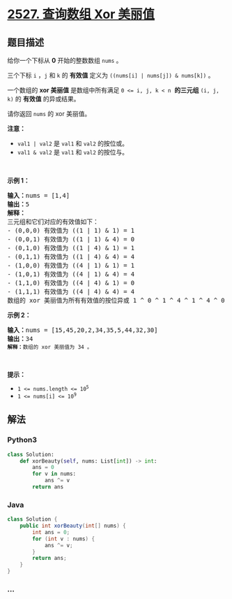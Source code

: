 # [2527. 查询数组 Xor 美丽值](https://leetcode-cn.com/problems/find-xor-beauty-of-array)

## 题目描述

<!-- 这里写题目描述 -->

<p>给你一个下标从 <strong>0</strong>&nbsp;开始的整数数组&nbsp;<code>nums</code>&nbsp;。</p>

<p>三个下标&nbsp;<code>i</code>&nbsp;，<code>j</code>&nbsp;和&nbsp;<code>k</code>&nbsp;的 <strong>有效值</strong>&nbsp;定义为&nbsp;<code>((nums[i] | nums[j]) &amp; nums[k])</code>&nbsp;。</p>

<p>一个数组的 <strong>xor 美丽值</strong>&nbsp;是数组中所有满足&nbsp;<code>0 &lt;= i, j, k &lt; n</code>&nbsp;&nbsp;<strong>的三元组</strong>&nbsp;<code>(i, j, k)</code>&nbsp;的 <strong>有效值</strong>&nbsp;的异或结果。</p>

<p>请你返回&nbsp;<code>nums</code>&nbsp;的 xor 美丽值。</p>

<p><b>注意：</b></p>

<ul>
	<li><code>val1 | val2</code>&nbsp;是&nbsp;<code>val1</code> 和&nbsp;<code>val2</code>&nbsp;的按位或。</li>
	<li><code>val1 &amp; val2</code>&nbsp;是&nbsp;<code>val1</code> 和&nbsp;<code>val2</code>&nbsp;的按位与。</li>
</ul>

<p>&nbsp;</p>

<p><strong>示例 1：</strong></p>

<pre>
<b>输入：</b>nums = [1,4]
<b>输出：</b>5
<b>解释：</b>
三元组和它们对应的有效值如下：
- (0,0,0) 有效值为 ((1 | 1) &amp; 1) = 1
- (0,0,1) 有效值为 ((1 | 1) &amp; 4) = 0
- (0,1,0) 有效值为 ((1 | 4) &amp; 1) = 1
- (0,1,1) 有效值为 ((1 | 4) &amp; 4) = 4
- (1,0,0) 有效值为 ((4 | 1) &amp; 1) = 1
- (1,0,1) 有效值为 ((4 | 1) &amp; 4) = 4
- (1,1,0) 有效值为 ((4 | 4) &amp; 1) = 0
- (1,1,1) 有效值为 ((4 | 4) &amp; 4) = 4 
数组的 xor 美丽值为所有有效值的按位异或 1 ^ 0 ^ 1 ^ 4 ^ 1 ^ 4 ^ 0 ^ 4 = 5 。</pre>

<p><strong>示例 2：</strong></p>

<pre>
<b>输入：</b>nums = [15,45,20,2,34,35,5,44,32,30]
<b>输出：</b>34
<code><span style=""><b>解释：</b>数组的 xor 美丽值为</span> 34 。</code>
</pre>

<p>&nbsp;</p>

<p><strong>提示：</strong></p>

<ul>
	<li><code>1 &lt;= nums.length&nbsp;&lt;= 10<sup>5</sup></code></li>
	<li><code>1 &lt;= nums[i] &lt;= 10<sup>9</sup></code></li>
</ul>


## 解法

<!-- 这里可写通用的实现逻辑 -->

<!-- tabs:start -->

### **Python3**

<!-- 这里可写当前语言的特殊实现逻辑 -->

```python
class Solution:
    def xorBeauty(self, nums: List[int]) -> int:
        ans = 0
        for v in nums:
            ans ^= v
        return ans
```

### **Java**

<!-- 这里可写当前语言的特殊实现逻辑 -->

```java
class Solution {
    public int xorBeauty(int[] nums) {
        int ans = 0;
        for (int v : nums) {
            ans ^= v;
        }
        return ans;
    }
}
```

### **...**

```

```

<!-- tabs:end -->

